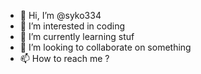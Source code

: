 - 👋 Hi, I’m @syko334
- 👀 I’m interested in coding
- 🌱 I’m currently learning stuf
- 💞️ I’m looking to collaborate on something
- 📫 How to reach me ?

<!---
syko334/syko334 is a ✨ special ✨ repository because its `README.md` (this file) appears on your GitHub profile.
You can click the Preview link to take a look at your changes.
--->
